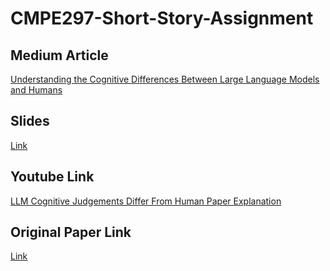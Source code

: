 # CMPE297-Short-Story-Assignment

## Medium Article
[Understanding the Cognitive Differences Between Large Language Models and Humans](https://medium.com/@abraham.jkong/understanding-the-cognitive-differences-between-large-language-models-and-humans-be55c3440eb3)

## Slides
[Link](https://www.slideshare.net/AbrahamKong/llm-cognitive-judgements-differ-from-human-paper-explanationpptx)

## Youtube Link
[LLM Cognitive Judgements Differ From Human Paper Explanation](https://youtu.be/ktD6RCeRJN8)

## Original Paper Link
[Link](https://arxiv.org/abs/2307.11787)
